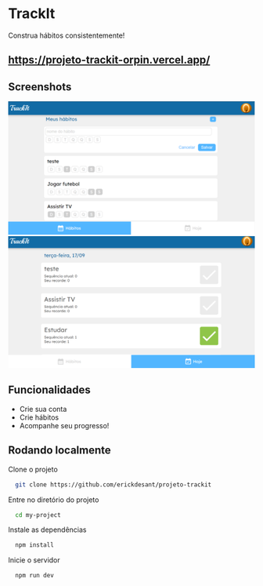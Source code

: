 
# TrackIt

Construa hábitos consistentemente!
## https://projeto-trackit-orpin.vercel.app/

## Screenshots

![App Screenshot](public/screenshot1.png)
![App Screenshot](public/screenshot2.png)

## Funcionalidades

- Crie sua conta
- Crie hábitos
- Acompanhe seu progresso!

## Rodando localmente

Clone o projeto

```bash
  git clone https://github.com/erickdesant/projeto-trackit
```

Entre no diretório do projeto

```bash
  cd my-project
```

Instale as dependências

```bash
  npm install
```

Inicie o servidor

```bash
  npm run dev
```

